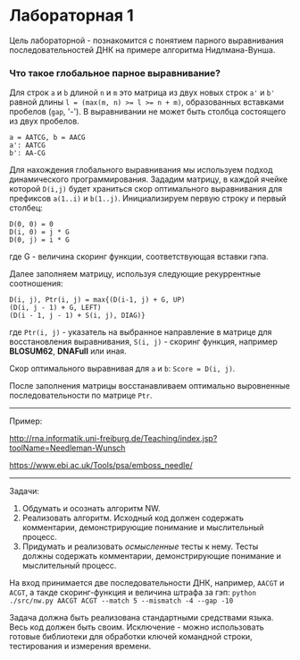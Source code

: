 # Лабораторная 1

Цель лабораторной - познакомится с понятием парного выравнивания последовательностей ДНК на примере алгоритма Нидлмана-Вунша.

### Что такое глобальное парное выравнивание?
Для строк `a` и `b` длиной `n` и `m` это матрица из двух новых строк `a'` и `b'` равной длины `l = (max(m, n) >= l >= n + m)`, образованных вставками пробелов (`gap`, '-'). В выравнивании не может быть столбца состоящего из двух пробелов.
```
a = AATCG, b = AACG  
a': AATCG  
b': AA-CG  
```
Для нахождения глобального выравнивания мы используем подход динамического программирования.
Зададим матрицу, в каждой ячейке  которой `D(i,j)` будет храниться скор оптимального выравнивания для префиксов `a(1..i)` и `b(1..j)`.
Инициализируем первую строку и первый столбец:  
```
D(0, 0) = 0  
D(i, 0) = j * G  
D(0, j) = i * G
```
где G - величина скоринг функции, соответствующая вставки гэпа.  

Далее заполняем матрицу, используя следующие рекуррентные соотношения:  
```
D(i, j), Ptr(i, j) = max{(D(i-1, j) + G, UP)
(D(i, j - 1) + G, LEFT)
(D(i - 1, j - 1) + S(i, j), DIAG)}
```
где `Ptr(i, j)` - указатель на выбранное направление в матрице для восстановления выравнивания,
`S(i, j)` - скоринг функция, например **BLOSUM62**, **DNAFull** или иная.

Скор оптимального выравнивая для `a` и `b`: `Score = D(i, j)`.

После заполнения матрицы восстанавливаем оптимально выровненные последовательности по матрице `Ptr`.

---
Пример:

http://rna.informatik.uni-freiburg.de/Teaching/index.jsp?toolName=Needleman-Wunsch

https://www.ebi.ac.uk/Tools/psa/emboss_needle/

---
Задачи:
1. Обдумать и осознать алгоритм NW.
2. Реализовать алгоритм. Исходный код должен содержать комментарии, демонстрирующие понимание и мыслительный процесс.
3. Придумать и реализовать *осмысленные* тесты к нему. Тесты должны содержать комментарии, демонстрирующие понимание и мыслительный процесс.

На вход принимается две последовательности ДНК, например, `AACGT` и `ACGT`, а такде скоринг-функция и величина штрафа за гэп:
`python ./src/nw.py AACGT ACGT --match 5 --mismatch -4 --gap -10`

Задача должна быть реализована стандартными средствами языка. Весь код должен быть своим. Исключение - можно использовать готовые библиотеки для обработки ключей командной строки, тестирования и измерения времени.
